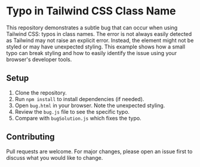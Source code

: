 # Typo in Tailwind CSS Class Name

This repository demonstrates a subtle bug that can occur when using Tailwind CSS: typos in class names.  The error is not always easily detected as Tailwind may not raise an explicit error. Instead, the element might not be styled or may have unexpected styling. This example shows how a small typo can break styling and how to easily identify the issue using your browser's developer tools.

## Setup

1. Clone the repository.
2. Run `npm install` to install dependencies (if needed).
3. Open `bug.html` in your browser. Note the unexpected styling.
4. Review the `bug.js` file to see the specific typo.
5. Compare with `bugSolution.js` which fixes the typo.

## Contributing

Pull requests are welcome. For major changes, please open an issue first to discuss what you would like to change.